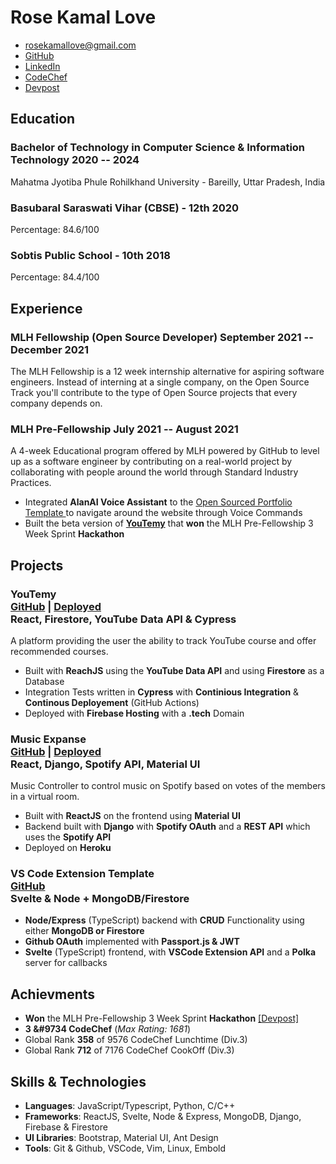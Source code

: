 # Rose Kamal Love

- <rosekamallove@gmail.com>
- [GitHub](https://github.com/rosekamallove)
- [LinkedIn](https://www.linkedin.com/in/rose-kamal-love-1146141b0/)
- [CodeChef](https://codechef.com/users/rosekamallove)
- [Devpost](https://devpost.com/rosekamallove)
<!--- [CodeForces](https://codeforces.com/profile/rosekamallove)-->

## Education

### <span class="ed-heading">Bachelor of Technology in Computer Science & Information Technology </span > <span class="technologies">2020 -- 2024 </span>

Mahatma Jyotiba Phule Rohilkhand University - Bareilly, Uttar Pradesh, India

### <span class="ed-heading">Basubaral Saraswati Vihar (CBSE) - 12th <!-- <div class="marks"> Percentage: 84.6</div>--> </span > <span class="technologies">2020</span>

Percentage: 84.6/100

### <span class="ed-heading">Sobtis Public School - 10th <!--<div class="marks"> Percentage: 84.4 </div> --></span> <span class="technologies">2018</span>

Percentage: 84.4/100

## Experience

### <span>MLH Fellowship (Open Source Developer)</span> <span class="technologies">September 2021 -- December 2021</span>

The MLH Fellowship is a 12 week internship alternative for aspiring software engineers. Instead of interning at a single company, on the Open Source Track you'll contribute to the type of Open Source projects that every company depends on.

### <span>MLH Pre-Fellowship</span> <span class="technologies">July 2021 -- August 2021</span>

A 4-week Educational program offered by MLH powered by GitHub to level up as a software engineer by contributing on a real-world project by collaborating with people around the world through Standard Industry Practices.

- Integrated **AlanAI Voice Assistant** to the [Open Sourced Portfolio Template ](https://github.com/rosekamallove/Portfolio-MLH) to navigate around the website
  through Voice Commands
- Built the beta version of **[YouTemy](https://github.com/rosekamallove/youtemy)** that **won** the MLH Pre-Fellowship 3 Week Sprint **Hackathon**

## Projects

### <span class="project-heading">YouTemy <div class="link">[GitHub](https://github.com/rosekamallove/youtemy) | [Deployed](https://youtemy.tech)</div></span> <span class="technologies">React, Firestore, YouTube Data API & Cypress</span>

A platform providing the user the ability to track YouTube course and offer recommended courses.

- Built with **ReachJS** using the **YouTube Data API** and using **Firestore** as a Database
- Integration Tests written in **Cypress** with **Continious Integration** & **Continous Deployement** (GitHub Actions)
- Deployed with **Firebase Hosting** with a **.tech** Domain

### <span class="project-heading">Music Expanse<div class="link">[GitHub](https://github.com/rosekamallove/music-expanse) | [Deployed](https://music-expanse.herokuapp.com)</div></span> <span class="technologies">React, Django, Spotify API, Material UI</span>

Music Controller to control music on Spotify based on votes of the members in a virtual room.

- Built with **ReactJS** on the frontend using **Material UI**
- Backend built with **Django** with **Spotify OAuth** and a **REST API** which uses the **Spotify API**
- Deployed on **Heroku**

### <span class="project-heading">VS Code Extension Template<div class="link">[GitHub](https://github.com/rosekamallove/vscode-extension-template)</div></span> <span class="technologies">Svelte & Node + MongoDB/Firestore</span>

- **Node/Express** (TypeScript) backend with **CRUD** Functionality using either **MongoDB or Firestore**
- **Github OAuth** implemented with **Passport.js & JWT**
- **Svelte** (TypeScript) frontend, with **VSCode Extension API** and a **Polka** server for callbacks

## Achievments

- **Won** the MLH Pre-Fellowship 3 Week Sprint **Hackathon** [[Devpost]](https://devpost.com/software/youtemy)
- **3 &#9734 CodeChef** (_Max Rating: 1681_)
- Global Rank **358** of 9576 CodeChef Lunchtime (Div.3)
- Global Rank **712** of 7176 CodeChef CookOff (Div.3)

## Skills & Technologies

- **Languages**: JavaScript/Typescript, Python, C/C++
- **Frameworks**: ReactJS, Svelte, Node & Express, MongoDB, Django, Firebase & Firestore
- **UI Libraries**: Bootstrap, Material UI, Ant Design
- **Tools**: Git & Github, VSCode, Vim, Linux, Embold
